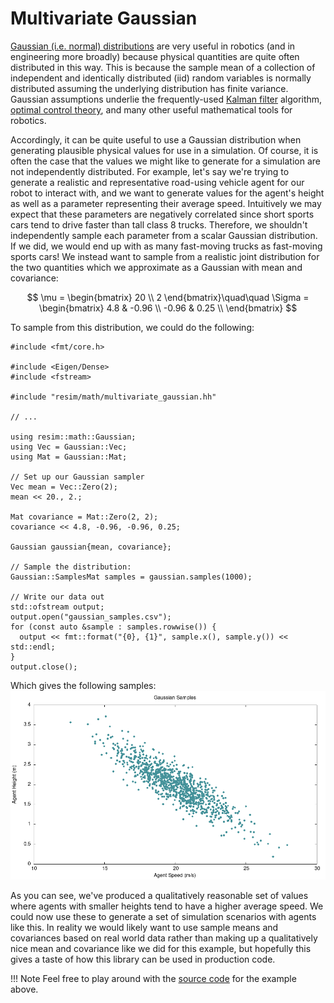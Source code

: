 # Multivariate Gaussian

[Gaussian (i.e. normal)
distributions](https://en.wikipedia.org/wiki/Normal_distribution) are very
useful in robotics (and in engineering more broadly) because physical
quantities are quite often distributed in this way. This is because the sample
mean of a collection of independent and identically distributed (iid) random
variables is normally distributed assuming the underlying distribution has
finite variance. Gaussian assumptions underlie the frequently-used [Kalman
filter](https://en.wikipedia.org/wiki/Kalman_filter) algorithm, [optimal
control
theory](https://en.wikipedia.org/wiki/Linear%E2%80%93quadratic%E2%80%93Gaussian_control),
and many other useful mathematical tools for robotics.

Accordingly, it can be quite useful to use a Gaussian distribution when
generating plausible physical values for use in a simulation. Of course, it is
often the case that the values we might like to generate for a simulation are
not independently distributed. For example, let's say we're trying to generate
a realistic and representative road-using vehicle agent for our robot to
interact with, and we want to generate values for the agent's height as well as
a parameter representing their average speed. Intuitively we may expect that
these parameters are negatively correlated since short sports cars tend to
drive faster than tall class 8 trucks. Therefore, we shouldn't independently
sample each parameter from a scalar Gaussian distribution. If we did, we would
end up with as many fast-moving trucks as fast-moving sports cars! We instead
want to sample from a realistic joint distribution for the two quantities which
we approximate as a Gaussian with mean and covariance:

$$
\mu = \begin{bmatrix}
20 \\ 2
\end{bmatrix}\quad\quad
\Sigma = \begin{bmatrix}
4.8 & -0.96 \\ -0.96 & 0.25 \\
\end{bmatrix}
$$

To sample from this distribution, we could do the following:

```
#include <fmt/core.h>

#include <Eigen/Dense>
#include <fstream>

#include "resim/math/multivariate_gaussian.hh"

// ...

using resim::math::Gaussian;
using Vec = Gaussian::Vec;
using Mat = Gaussian::Mat;

// Set up our Gaussian sampler
Vec mean = Vec::Zero(2);
mean << 20., 2.;

Mat covariance = Mat::Zero(2, 2);
covariance << 4.8, -0.96, -0.96, 0.25;

Gaussian gaussian{mean, covariance};

// Sample the distribution:
Gaussian::SamplesMat samples = gaussian.samples(1000);

// Write our data out
std::ofstream output;
output.open("gaussian_samples.csv");
for (const auto &sample : samples.rowwise()) {
  output << fmt::format("{0}, {1}", sample.x(), sample.y()) << std::endl;
}
output.close();
```

Which gives the following samples:
![Gaussian Samples](gauss.png)

As you can see, we've produced a qualitatively reasonable set of values where
agents with smaller heights tend to have a higher average speed. We could now
use these to generate a set of simulation scenarios with agents like this. In
reality we would likely want to use sample means and covariances based on real
world data rather than making up a qualitatively nice mean and covariance like
we did for this example, but hopefully this gives a taste of how this library
can be used in production code.

!!! Note
    Feel free to play around with the [source
    code](https://github.com/resim-ai/re-core/blob/main/resim/examples/gaussian.cc)
    for the example above.
